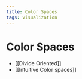 ```yaml
---
title: Color Spaces
tags: visualization
---
```


# Color Spaces
- [[Divide Oriented]]
- [[Intuitive Color spaces]]




















































